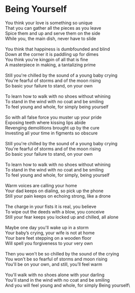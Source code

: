 # Being Yourself

You think your love is something so unique\
That you can gather all the pieces as you leave\
Spice them and up and serve them on the side\
While you, the main dish, never have to slide\
\
You think that happiness is dumbfounded and blind\
Down at the corner it is paddling up for dimes\
You think you're kingpin of all that is fine\
A masterpiece in making, a tantalizing prime\
\
Still you're chilled by the sound of a young baby crying\
You're fearful of storms and of the moon rising\
So basic your failure to stand, on your own\
\
To learn how to walk with no shoes without whining\
To stand in the wind with no coat and be smiling\
To feel young and whole, for simply being yourself\
\
So with all false force you muster up your pride\
Exposing teeth where kissing lips abide\
Revenging demolitions brought up by the cure\
Investing all your time in figments so obscure\
\
Still you're chilled by the sound of a young baby crying\
You're fearful of storms and of the moon rising\
So basic your failure to stand, on your own\
\
To learn how to walk with no shoes without whining\
To stand in the wind with no coat and be smiling\
To feel young and whole, for simply, being yourself\
\
Warm voices are calling your home\
Your dad keeps on dialing, so pick up the phone\
Still your pain keeps on echoing strong, like a drone\
\
The charge in your fists it is real, you believe\
To wipe out the deeds with a blow, you conceive\
Still your fear keeps you locked up and chilled, all alone\
\
Maybe one day you'll wake up in a storm\
Your baby’s crying, your wife is not at home\
Your bare feet stepping on a wooden floor\
Will spell you forgiveness to your very own\
\
Then you won't be so chilled by the sound of the crying\
You won't be so fearful of storms and moon rising\
You'll be on your own, and still, you’ll feel warm\
\
You'll walk with no shoes alone with your darling\
You'll stand in the wind with no coat and be smiling\
And you will feel young and whole, for simply Being yourself\
